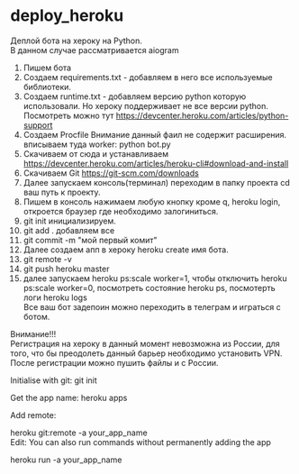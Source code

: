 # deploy_heroku

Деплой бота на хероку на Python.<br>
В данном случае рассматривается aiogram<br>
1) Пишем бота <br>
2) Создаем requirements.txt - добавляем в него все используемые библиотеки.<br>
3) Создаем runtime.txt - добавляем версию python которую использовали. Но хероку поддерживает не все версии python. Посмотреть можно тут https://devcenter.heroku.com/articles/python-support <br>
4) Создаем Procfile Внимание данный фаил не содержит расширения. вписываем туда worker: python bot.py<br>
5) Скачиваем от сюда и устанавливаем  https://devcenter.heroku.com/articles/heroku-cli#download-and-install<br>
6) Скачиваем Git https://git-scm.com/downloads<br>
7) Далее запускаем консоль(терминал) переходим в папку проекта cd ваш путь к проекту.<br>
8) Пишем в консоль нажимаем любую кнопку кроме q, heroku login, откроется браузер где необходимо залогиниться.<br>
9) git init инициализируем.<br> 
10) git add . добавляем все<br> 
11) git commit -m "мой первый комит"<br>
12) Далее создаем апп в хероку heroku create имя бота.<br>
13) git remote -v <br>
14) git push heroku master<br> 
15) далее запускаем heroku ps:scale worker=1, чтобы отключить heroku ps:scale worker=0, посмотреть состояние heroku ps, посмотерть логи heroku logs<br>
Все ваш бот задепоин можно переходить в телеграм и играться с ботом.<br>

Внимание!!!<br>
Регистрация на хероку в данный момент невозможна из России, для того, что бы преодолеть данный барьер необходимо установить VPN.<br> 
После регистрации можно пушить файлы и с России. <br>





Initialise with git: git init<br>

Get the app name: heroku apps<br>

Add remote:<br>

heroku git:remote -a your_app_name<br>
Edit: You can also run commands without permanently adding the app<br>

heroku run -a your_app_name
